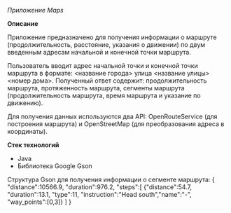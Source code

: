 *Приложение Maps*

**Описание**

Приложение предназначено для получения информации о маршруте (продолжительность, расстояние, указания о движении) по двум введенным адресам
начальной и конечной точки маршрута.

Пользователь вводит адрес начальной точки и конечной точки маршрута в формате: <название города> улица <название улицы> <номер дома>.
Полученный ответ содержит: продолжительность маршрута, протяженность маршрута, сегменты маршрута (продолжительность маршрута, время маршрута и указание по движению).

Для получения данных используются два API: OpenRouteService (для построения маршрута) и OpenStreetMap (для преобразования адреса в координаты).

**Стек технологий**
- Java
- Библиотека Google Gson

Структура Gson для получения информации о сегменте маршрута:
{
    "distance":10566.9,
    "duration":976.2,
    "steps":[
        {"distance":54.7,
        "duration":13.1,
        "type":11, 
        "instruction":"Head south","name":"-",
        "way_points":[0,3]} 
    ]
}


